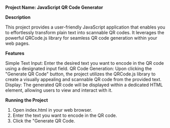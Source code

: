 <b>Project Name: JavaScript QR Code Generator</b>

<b>Description</b>

This project provides a user-friendly JavaScript application that enables you to effortlessly transform plain text into scannable QR codes. It leverages the powerful QRCode.js library for seamless QR code generation within your web pages.

<b>Features</b>

Simple Text Input: Enter the desired text you want to encode in the QR code using a designated input field.
QR Code Generation: Upon clicking the "Generate QR Code" button, the project utilizes the QRCode.js library to create a visually appealing and scannable QR code from the provided text.
Display: The generated QR code will be displayed within a dedicated HTML element, allowing users to view and interact with it.

<b>Running the Project</b>

1. Open index.html in your web browser.  
2. Enter the text you want to encode in the QR code.  
3. Click the "Generate QR Code.  
